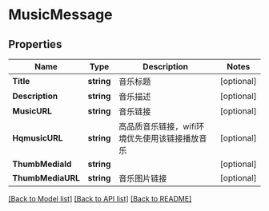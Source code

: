 # MusicMessage

## Properties

Name | Type | Description | Notes
------------ | ------------- | ------------- | -------------
**Title** | **string** | 音乐标题 | [optional] 
**Description** | **string** | 音乐描述 | [optional] 
**MusicURL** | **string** | 音乐链接 | [optional] 
**HqmusicURL** | **string** | 高品质音乐链接，wifi环境优先使用该链接播放音乐 | [optional] 
**ThumbMediaId** | **string** |  | [optional] 
**ThumbMediaURL** | **string** | 音乐图片链接 | [optional] 

[[Back to Model list]](../README.md#documentation-for-models) [[Back to API list]](../README.md#documentation-for-api-endpoints) [[Back to README]](../README.md)


